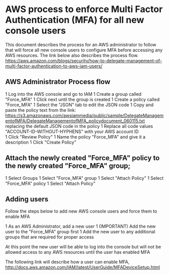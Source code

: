 # AWS process to enforce Multi Factor Authentication (MFA) for all new console users

This document describes the process for an AWS administrator to follow that will force all new console users to configure MFA before accessing any AWS resources.  The link below also describes the process flow.
https://aws.amazon.com/blogs/security/how-to-delegate-management-of-multi-factor-authentication-to-aws-iam-users/

## AWS Administrator Process flow

1 Log into the AWS console and go to IAM
1 Create a group called "Force_MFA"
1 Click next until the group is created
1 Create a policy called "Force_MFA"
1 Select the "JSON" tab to edit the JSON code
1 Copy and paste the policy text from the link: https://s3.amazonaws.com/awsiammedia/public/sample/DelegateManagementofMFA/DelegateManagementofMFA_policydocument_060115.txt replacing the default JSON code in the policy
1 Replace all code values "ACCOUNT-ID-WITHOUT-HYPHENS" with your AWS account ID  
1 Click "Review Policy"
1 Name the policy "Force_MFA" and give it a description
1 Click "Create Policy"

## Attach the newly created "Force_MFA" policy to the newly created "Force_MFA" group;
1 Select Groups
1 Select "Force_MFA" group
1 Select "Attach Policy"
1 Select "Force_MFA" policy
1 Select "Attach Policy"

## Adding users 
Follow the steps below to add new AWS console users and force them to enable MFA    

1 As an AWS Administrator, add a new user
1 (IMPORTANT) Add the new user to the "Force_MFA" group first
1 Add the new user to any additional groups that are required for proper access



At this point the new user will be able to log into the console but will not be allowed access to any AWS resources until the user has enabled MFA

The following link will describe how a user can enable MFA, http://docs.aws.amazon.com/IAM/latest/UserGuide/MFADeviceSetup.html

